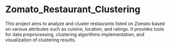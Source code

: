 # Zomato_Restaurant_Clustering
This project aims to analyze and cluster restaurants listed on Zomato based on various attributes such as cuisine, location, and ratings. It provides tools for data preprocessing, clustering algorithms implementation, and visualization of clustering results.

